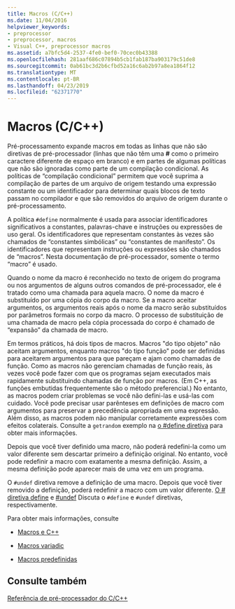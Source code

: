 ```yaml
---
title: Macros (C/C++)
ms.date: 11/04/2016
helpviewer_keywords:
- preprocessor
- preprocessor, macros
- Visual C++, preprocessor macros
ms.assetid: a7bfc5d4-2537-4fe0-bef0-70cec0b43388
ms.openlocfilehash: 281aaf686c07894b5cb1fab187ba903179c51de8
ms.sourcegitcommit: 0ab61bc3d2b6cfbd52a16c6ab2b97a8ea1864f12
ms.translationtype: MT
ms.contentlocale: pt-BR
ms.lasthandoff: 04/23/2019
ms.locfileid: "62371770"
---
```

# <a name="macros-cc"></a>Macros (C/C++)
Pré-processamento expande macros em todas as linhas que não são diretivas de pré-processador (linhas que não têm uma **#** como o primeiro caractere diferente de espaço em branco) e em partes de algumas políticas que não são ignoradas como parte de um compilação condicional. As políticas de “compilação condicional” permitem que você suprima a compilação de partes de um arquivo de origem testando uma expressão constante ou um identificador para determinar quais blocos de texto passam no compilador e que são removidos do arquivo de origem durante o pré-processamento.

A política `#define` normalmente é usada para associar identificadores significativos a constantes, palavras-chave e instruções ou expressões de uso geral. Os identificadores que representam constantes às vezes são chamados de “constantes simbólicas” ou “constantes de manifesto”. Os identificadores que representam instruções ou expressões são chamados de “macros”. Nesta documentação de pré-processador, somente o termo “macro” é usado.

Quando o nome da macro é reconhecido no texto de origem do programa ou nos argumentos de alguns outros comandos de pré-processador, ele é tratado como uma chamada para aquela macro. O nome da macro é substituído por uma cópia do corpo da macro. Se a macro aceitar argumentos, os argumentos reais após o nome da macro serão substituídos por parâmetros formais no corpo da macro. O processo de substituição de uma chamada de macro pela cópia processada do corpo é chamado de “expansão” da chamada de macro.

Em termos práticos, há dois tipos de macros. Macros "do tipo objeto" não aceitam argumentos, enquanto macros "do tipo função" pode ser definidas para aceitarem argumentos para que pareçam e ajam como chamadas de função. Como as macros não gerenciam chamadas de função reais, às vezes você pode fazer com que os programas sejam executados mais rapidamente substituindo chamadas de função por macros. (Em C++, as funções embutidas frequentemente são o método preferencial.) No entanto, as macros podem criar problemas se você não defini-las e usá-las com cuidado. Você pode precisar usar parênteses em definições de macro com argumentos para preservar a precedência apropriada em uma expressão. Além disso, as macros podem não manipular corretamente expressões com efeitos colaterais. Consulte a `getrandom` exemplo na [o #define diretiva](../preprocessor/hash-define-directive-c-cpp.md) para obter mais informações.

Depois que você tiver definido uma macro, não poderá redefini-la como um valor diferente sem descartar primeiro a definição original. No entanto, você pode redefinir a macro com exatamente a mesma definição. Assim, a mesma definição pode aparecer mais de uma vez em um programa.

O `#undef` diretiva remove a definição de uma macro. Depois que você tiver removido a definição, poderá redefinir a macro com um valor diferente. [O # diretiva define](../preprocessor/hash-define-directive-c-cpp.md) e [#undef](../preprocessor/hash-undef-directive-c-cpp.md) Discuta o `#define` e `#undef` diretivas, respectivamente.

Para obter mais informações, consulte

- [Macros e C++](../preprocessor/macros-and-cpp.md)

- [Macros variadic](../preprocessor/variadic-macros.md)

- [Macros predefinidas](../preprocessor/predefined-macros.md)

## <a name="see-also"></a>Consulte também

[Referência de pré-processador do C/C++](../preprocessor/c-cpp-preprocessor-reference.md)